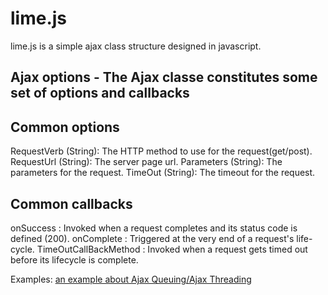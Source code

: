 lime.js
==============

lime.js is a simple ajax class structure designed in javascript.

Ajax options - The Ajax classe constitutes some set of options and callbacks
-----------------------------------------------------------------------------------------------------

Common options
-----------------------------------------------------------------------------------------------------
RequestVerb (String): The HTTP method to use for the request(get/post).
RequestUrl  (String): The server page url.
Parameters  (String): The parameters for the request.
TimeOut     (String): The timeout for the request.


Common callbacks
----------------------------------------------------------------------------------------------------
onSuccess             : Invoked when a request completes and its status code is defined (200).
onComplete            : Triggered at the very end of a request's life-cycle.
TimeOutCallBackMethod : Invoked when a request gets timed out before its lifecycle is complete.


Examples:
<a href="runnable.com/UtqkE04segF2AAAK/how-to-do-ajax-threading-with-a-object-oriented-javascript-for-javscript-class">
an example about Ajax Queuing/Ajax Threading</a>

